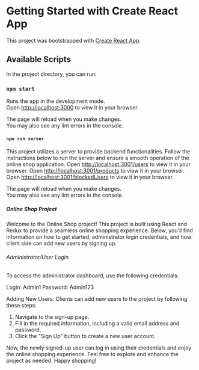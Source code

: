 # Getting Started with Create React App

This project was bootstrapped with [Create React App](https://github.com/facebook/create-react-app).

## Available Scripts

In the project directory, you can run:

### `npm start`

Runs the app in the development mode.\
Open [http://localhost:3000](http://localhost:3000) to view it in your browser.

The page will reload when you make changes.\
You may also see any lint errors in the console.

#### `npm run server`

This project utilizes a server to provide backend functionalities. Follow the instructions below to run the server and ensure a smooth operation of the online shop application.
Open [http://localhost:3001/users](http://localhost:3001/users) to view it in your browser.
Open [http://localhost:3001/products](http://localhost:3001/products) to view it in your browser.
Open [http://localhost:3001/blockedUsers](http://localhost:3001/blockedUsers) to view it in your browser.

The page will reload when you make changes.\
You may also see any lint errors in the console.

##### Online Shop Project

Welcome to the Online Shop project! This project is built using React and Redux to provide a seamless online shopping experience. Below, you'll find information on how to get started, administrator login credentials, and how client side can add new users by signing up.

###### Administrator/User Login

To access the administrator dashboard, use the following credentials:

Login: Admin1
Password: Admin123

Adding New Users:
Clients can add new users to the project by following these steps:

1. Navigate to the sign-up page.
2. Fill in the required information, including a valid email address and password.
3. Click the "Sign Up" button to create a new user account.

Now, the newly signed-up user can log in using their credentials and enjoy the online shopping experience.
Feel free to explore and enhance the project as needed. Happy shopping!